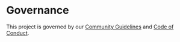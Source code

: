 # Governance

<!--TODO: Starting at Tier 3 GOVERNANCE.md has basic language about early community governance, how the project make decisions, and how contirbutors are elevated through the leadership process if any (e.g. joining teams, getting maintainer status, etc...)
-->

This project is governed by our [Community Guidelines](COMMUNITY_GUIDELINES.md) and [Code of Conduct](CODE_OF_CONDUCT.md).

